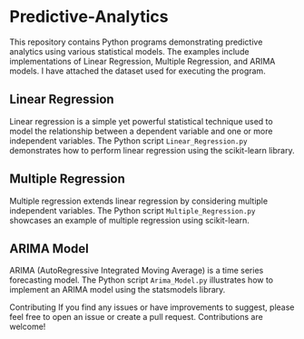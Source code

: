 # Predictive-Analytics
This repository contains Python programs demonstrating predictive analytics using various statistical models. The examples include implementations of Linear Regression, Multiple Regression, and ARIMA models.
I have attached the dataset used for executing the program. 

## Linear Regression

Linear regression is a simple yet powerful statistical technique used to model the relationship between a dependent variable and one or more independent variables. The Python script `Linear_Regression.py` demonstrates how to perform linear regression using the scikit-learn library.

## Multiple Regression
Multiple regression extends linear regression by considering multiple independent variables. The Python script `Multiple_Regression.py` showcases an example of multiple regression using scikit-learn.

## ARIMA Model
ARIMA (AutoRegressive Integrated Moving Average) is a time series forecasting model. The Python script `Arima_Model.py` illustrates how to implement an ARIMA model using the statsmodels library.






Contributing
If you find any issues or have improvements to suggest, please feel free to open an issue or create a pull request. Contributions are welcome!
